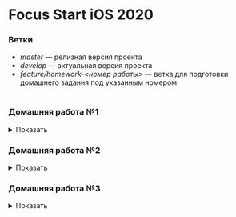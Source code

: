 # Focus Start iOS 2020
### Ветки
* *master* &mdash; релизная версия проекта
* *develop* &mdash; актуальная версия проекта
* *feature/homework-<номер работы>* &mdash; ветка для подготовки домашнего задания под указанным номером  
&nbsp;  

<!---
ДОМАШНЯЯ РАБОТА №1 --------------------------------------------------------------------------------------------------
-->
### Домашняя работа №1
<details>
  <summary>
      Показать
  </summary>  

##
### Функционал приложения  
Приложение должно обладать интерфейсом взаимодействия с пользователем (меню с возможностью выбора нужного варианта).  
Основные функции:
1. Добавление нового автомобиля;
2. Вывод списка добавленных автомобилей;
3. Вывод списка автомобилей с использованием фильтра по типу кузова автомобиля.  

### Интерфейс приложения
Задача минимум &mdash; консольное приложение. При желании можно реализовать интерфейс используя **UIKit**.

### Информация об автомобиле
Для работы с данными автомобиля используется структура с названием **Car**.  
Данные об автомобиле:
| Название     | Тип       | Обязательное | Значение      |
| :-----------:| :--------:|:------------:|:-------------:|
| manufacturer | String    | Да           | Производитель |
| model        | String    | Да           | Модель        |
| body         | enum Body | Да           | Тип  кузова   |
| yearOfIssue  | Int       | Нет          | Год выпуска   |
| carNumber    | String    | Нет          | Гос номер     |

### Отображение информации об автомобиле
Отображение информации должно быть в формате:  
* <Поле>: <Значение>  

Для необязательных полей при отсутствии значения:  
* год выпуска &mdash; отображать «-»
* гос номер &mdash; пропускать это поле (оно не должно отображаться)  
&nbsp;  
</details>

<!---
ДОМАШНЯЯ РАБОТА №2 --------------------------------------------------------------------------------------------------
-->
### Домашняя работа №2
<details>
  <summary>
      Показать
  </summary>   
  
### Структура проекта  
Необходимо создать **Workspace** включающий в себя предыдущий проект и текущий.  
### Функционал приложения
Необходимо реализовать потокобезопасный массив, обеспечивающий корректное изменение/получение хранимых данных.  
Для демонстрации результата добавить в один **concurrent queue** две асинхронные задачи, в которых параллельно друг другу будет происходить добавление элементов в потокобезопасный массив.
После завершения работы вывести в консоль количество элементов.  
Добавление элементов в массивы производить в цикле:
```Swift
for number in 0…1000 { ... }
```  
### Требования к потокобезопасному массиву
1. Наименование &mdash; **ThreadSafeArray**;
2. Возможность работать с элементами любого типа;
3. Корректная обрабатка хранимых значений, независимо от того, в каком потоке происходит обращение.  

Обязательные методы:  
| №  | Наименование                 | Действие                                                           |
| :-:| -----------------------------|--------------------------------------------------------------------|
| 1  | append(_ element:)           | Добавляет новый элемент                                            |
| 2  | remove(at index: Int)        | Удаляет элемент с указанным индексом                               |
| 3  | subscript(index: Int) ->     | Возвращает элемент с указанным индеком                             |
| 4  | contains(_ element:) -> Bool | Метод проверки наличия элемента в коллекции. Возвращает true/false | 

Обязательные свойства:  
| №  | Наименование                 | Значение                                   |
| :-:| -----------------------------|--------------------------------------------|
| 1  | isEmpty: Bool                | Если массив пуст, то возвращает true       |
| 2  | count: Int                   | Возвращает количество добавленныхэлементов |
  
&nbsp;  
</details> 

<!---
ДОМАШНЯЯ РАБОТА №3 --------------------------------------------------------------------------------------------------
-->
### Домашняя работа №3  
<details>
  <summary>
      Показать
  </summary>    
  
### Структура проекта  
Добавить новый проект в существующий **Workspace**.
### Функционал приложения
Необходимо программно реализовать 3 экрана, каждый экран является отдельным **UIViewController** в **UITabBarController**'e. Каждый **UIViewController** &mdash; отдельный файл с классом. Лучшим вариантов является перенос всего представления в **UIView** + **UIViewController**.  
Основной упор делается на код и **Constraints**.  
### Первый экран
Необходимо добавить вверху 3 лэйбла. Первый стандартный, с небольшим текстом, второй лэйбл большего размера и с другим шрифтом, третий лэйбл также большего размера и с другим шрифтом, но теперь в две строки всегда, при любом размере экрана.  
Далее идут две кнопки, которые должны быть по-разному закруглены. Первая кнопка всегда должна быть круглой, вторая кнопка с закруглением 8.  
Далее любая картинка, по центру которой должен крутится черный **UIActivityIndicatorView**.  
Интерфейс должен быть полностью виден на размерах от <ins>4-х дюймов</ins>. Все элементы должны быть по центру, также расстояние между элементами должно увеличиваться. 1-й лэйбл всегда должен быть с расстоянием *8pt* до верха. Изображение всегад должно быть с расстоянием *8pt* до начала **UITabBarController**'a.  
<p align="center"> <img height="300" src="images/homework-3-screen1.jpg"> </p>  

### Второй экран
Реализовать разный дизайн в *портретном* и *горизонтальном* режиме. Все элементы находятся в **UIScrollView**, необходимо добавить так много текста, чтобы можно было скроллить экран вверх и вниз.  
В *портретном* изображение растягивается на всю ширину экрана и под ним находится заголовок, далее идёт текст. В *горизонтальном* режиме изображение находится в левом верхнем углу и имеет отступы со всех сторон. Заголовок теперь идет по центру изображения, весь текст располагается под этими двумя элементами.  
Определять перевернули ли устройство &mdash; по **Size Class**'aм.  
<p align="center"> <img height="300" src="images/homework-3-screen2.jpg"> </p>  

### Третий экран
Третий экран является псевдоэкраном логина. Поля Login и Password являются **UITextField**'ами, при вводе текста надпись Login и Password должны скрываться (быть плейсхолдерами). Вводимые данные в поле Password должны быть сокрыты с помощью символа **\***.  
Кнопка Enter должна уметь подниматься над *клавиатурой*, когда она показывается. Поднятие кнопки должно происходит через изменения её нижнего **Constraint**'a, желательно делать это с анимацией.  
Также должна быть возможность *тапнуть* в пустом месте экрана и тогда клавиатура должна скрыться, а кнопка Enter должна вернутся в исходное положение.  
<p align="center"> <img height="300" src="images/homework-3-screen3.jpg"> </p>  

&nbsp;  
</details>
